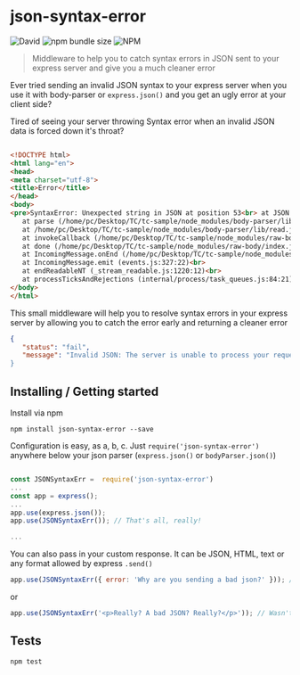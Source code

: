 # json-syntax-error
![David](https://img.shields.io/david/dev-inately/json-syntax-error) ![npm bundle size](https://img.shields.io/bundlephobia/min/json-syntax-error) ![NPM](https://img.shields.io/npm/l/json-syntax-error)
>  Middleware to help you to catch syntax errors in JSON sent to your express server and give you a much cleaner error

Ever tried sending an invalid JSON syntax to your express server when you use it with body-parser
or `express.json()` and you get an ugly error at your client side?

Tired of seeing your server throwing Syntax error when an invalid JSON data is forced
down it's throat? 

```html

<!DOCTYPE html>
<html lang="en">
<head>
<meta charset="utf-8">
<title>Error</title>
</head>
<body>
<pre>SyntaxError: Unexpected string in JSON at position 53<br> at JSON.parse (&lt;anonymous&gt;)<br>
   at parse (/home/pc/Desktop/TC/tc-sample/node_modules/body-parser/lib/types/json.js:89:19)<br>
   at /home/pc/Desktop/TC/tc-sample/node_modules/body-parser/lib/read.js:121:18<br>
   at invokeCallback (/home/pc/Desktop/TC/tc-sample/node_modules/raw-body/index.js:224:16)<br>
   at done (/home/pc/Desktop/TC/tc-sample/node_modules/raw-body/index.js:213:7)<br>
   at IncomingMessage.onEnd (/home/pc/Desktop/TC/tc-sample/node_modules/raw-body/index.js:273:7)<br>
   at IncomingMessage.emit (events.js:327:22)<br>
   at endReadableNT (_stream_readable.js:1220:12)<br> 
   at processTicksAndRejections (internal/process/task_queues.js:84:21)</pre>
</body>
</html>
```

 This small middleware will help you to resolve syntax errors in your express server by 
 allowing you to catch the error early and returning a cleaner error

 ```json
 {
    "status": "fail",
    "message": "Invalid JSON: The server is unable to process your request as it is badly malformed!
 }

 ```

## Installing / Getting started

Install via npm

```shell
npm install json-syntax-error --save
```

Configuration is easy, as a, b, c. Just `require('json-syntax-error')` anywhere below your json parser (`express.json()` or `bodyParser.json()`)

```js

const JSONSyntaxErr =  require('json-syntax-error')
...
const app = express();
...
app.use(express.json());
app.use(JSONSyntaxErr()); // That's all, really!

...
```

You can also pass in your custom response. It can be JSON, HTML, text or any format allowed by express `.send()`

```js
app.use(JSONSyntaxErr({ error: 'Why are you sending a bad json?' })); // Torture their conscience!

```
or

```js
app.use(JSONSyntaxErr('<p>Really? A bad JSON? Really?</p>')); // Wasn't hard, was it?!

```

## Tests

```shell
npm test
```
